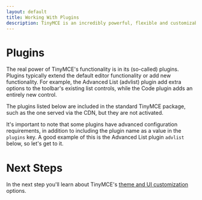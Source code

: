 ```yaml
---
layout: default
title: Working With Plugins
description: TinyMCE is an incredibly powerful, flexible and customizable rich text editor. This section will help you configure and extend your editor instance.
---
```


# Plugins

The real power of TinyMCE's functionality is in its (so-called) plugins. Plugins typically extend the default editor functionality or add new functionality. For example, the Advanced List (advlist) plugin add extra options to the toolbar's existing list controls, while the Code plugin adds an entirely new control.

The plugins listed below are included in the standard TinyMCE package, such as the one served via the CDN, but they are not activated.

It's important to note that some plugins have advanced configuration requirements, in addition to including the plugin name as a value in the `plugins` key. A good example of this is the Advanced List plugin `advlist` below, so let's get to it.

# Next Steps

In the next step you'll learn about TinyMCE's [theme and UI customization](../themes-and-ui-customizations/) options.
